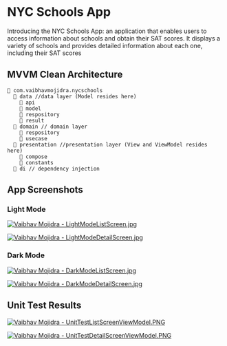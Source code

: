 # NYC Schools App

Introducing the NYC Schools App: an application that enables users to access information about schools and obtain their SAT scores. It displays a variety of schools and provides detailed information about each one, including their SAT scores

## MVVM Clean Architecture

```
📂 com.vaibhavmojidra.nycschools
  📂 data //data layer (Model resides here) 
    📂 api
    📂 model
    📂 respository
    📂 result
  📂 domain // domain layer
    📂 respository
    📂 usecase
  📂 presentation //presentation layer (View and ViewModel resides here)
    📂 compose
    📂 constants
  📂 di // dependency injection
```

## App Screenshots

### Light Mode

[![Vaibhav Mojidra - LightModeListScreen.jpg](https://github.com/VaibhavMojidra/NYC-Schools/master/screenshots/LightModeListScreen.jpg "Vaibhav Mojidra")](https://vaibhavmojidra.github.io/site/)


[![Vaibhav Mojidra - LightModeDetailScreen.jpg](https://github.com/VaibhavMojidra/NYC-Schools/master/screenshots/LightModeDetailScreen.jpg "Vaibhav Mojidra")](https://vaibhavmojidra.github.io/site/)

### Dark Mode

[![Vaibhav Mojidra - DarkModeListScreen.jpg](https://github.com/VaibhavMojidra/NYC-Schools/master/screenshots/DarkModeListScreen.jpg "Vaibhav Mojidra")](https://vaibhavmojidra.github.io/site/)


[![Vaibhav Mojidra - DarkModeDetailScreen.jpg](https://github.com/VaibhavMojidra/NYC-Schools/master/screenshots/DarkModeDetailScreen.jpg "Vaibhav Mojidra")](https://vaibhavmojidra.github.io/site/)

## Unit Test Results

[![Vaibhav Mojidra - UnitTestListScreenViewModel.PNG](https://github.com/VaibhavMojidra/NYC-Schools/master/screenshots/UnitTestListScreenViewModel.PNG "Vaibhav Mojidra")](https://vaibhavmojidra.github.io/site/)


[![Vaibhav Mojidra - UnitTestDetailScreenViewModel.PNG](https://github.com/VaibhavMojidra/NYC-Schools/master/screenshots/UnitTestDetailScreenViewModel.PNG "Vaibhav Mojidra")](https://vaibhavmojidra.github.io/site/)


